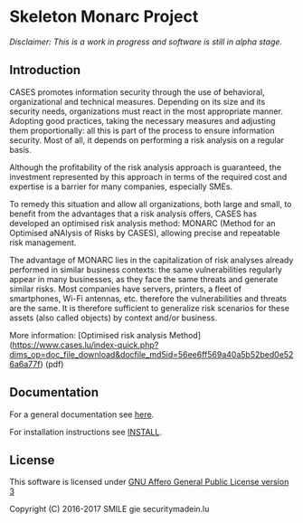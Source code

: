 Skeleton Monarc Project
=======================

*Disclaimer: This is a work in progress and software is still in alpha stage.*

Introduction
------------
CASES promotes information security through the use of behavioral,
organizational and technical measures. Depending on its size and its security
needs, organizations must react in the most appropriate manner.
Adopting good practices, taking the necessary measures and adjusting them
proportionally: all this is part of the process to ensure information security.
Most of all, it depends on performing a risk analysis on a regular basis.

Although the profitability of the risk analysis approach is guaranteed, the
investment represented by this approach in terms of the required cost and
expertise is a barrier for many companies, especially SMEs.

To remedy this situation and allow all organizations, both large and small, to
benefit from the advantages that a risk analysis offers, CASES has developed an
optimised risk analysis method: MONARC (Method for an Optimised aNAlysis of
  Risks by CASES), allowing precise and repeatable risk management.

The advantage of MONARC lies in the capitalization of risk analyses already
performed in similar business contexts: the same vulnerabilities
regularly appear in many businesses, as they face the same threats and generate
similar risks. Most companies have servers, printers, a fleet of smartphones,
Wi-Fi antennas, etc. therefore the vulnerabilities and threats are the same.
It is therefore sufficient to generalize risk scenarios for these assets (also
called objects) by context and/or business.

More information: [Optimised risk analysis Method] (https://www.cases.lu/index-quick.php?dims_op=doc_file_download&docfile_md5id=56ee6ff569a40a5b52bed0e526a6a77f) (pdf)


Documentation
-------------

For a general documentation see [here](https://github.com/monarc-project/MonarcAppFO/tree/master/docs).

For installation instructions see [INSTALL](https://github.com/monarc-project/MonarcAppFO/tree/master/INSTALL).


License
-------

This software is licensed under [GNU Affero General Public License version 3](http://www.gnu.org/licenses/agpl-3.0.html)

Copyright (C) 2016-2017 SMILE gie securitymadein.lu
